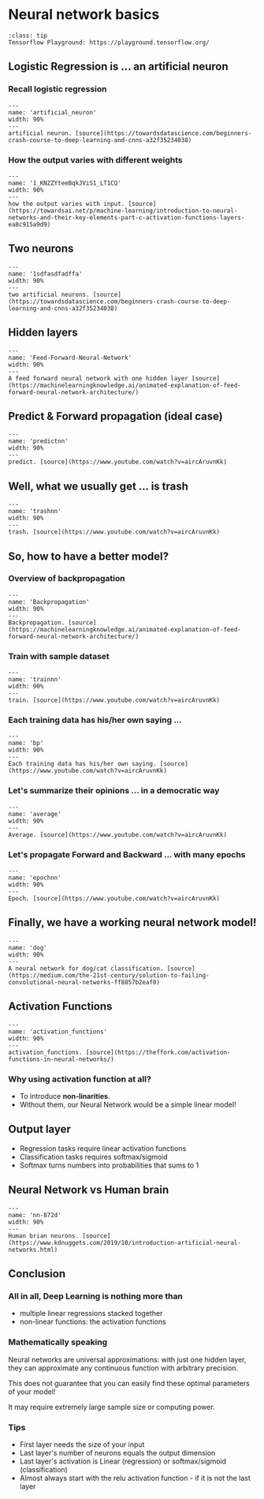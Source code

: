 # Neural network basics

```{admonition} Tip
:class: tip
Tensorflow Playground: https://playground.tensorflow.org/
```

## Logistic Regression is ... an artificial neuron

### Recall logistic regression

```{figure} ../../../images/nn/artificial_neuron.png
---
name: 'artificial_neuron'
width: 90%
---
artificial neuron. [source](https://towardsdatascience.com/beginners-crash-course-to-deep-learning-and-cnns-a32f35234038)
```

### How the output varies with different weights

```{figure} ../../../images/nn/1_KNZZYteeBqkJViS1_LT1CQ.gif
---
name: '1_KNZZYteeBqkJViS1_LT1CQ'
width: 90%
---
how the output varies with input. [source](https://towardsai.net/p/machine-learning/introduction-to-neural-networks-and-their-key-elements-part-c-activation-functions-layers-ea8c915a9d9)
```

## Two neurons

```{figure} ../../../images/nn/1sdfasdfadffa.gif
---
name: '1sdfasdfadffa'
width: 90%
---
two artificial neurons. [source](https://towardsdatascience.com/beginners-crash-course-to-deep-learning-and-cnns-a32f35234038)
```

## Hidden layers


```{figure} ../../../images/nn/Feed-Forward-Neural-Network.gif
---
name: 'Feed-Forward-Neural-Network'
width: 90%
---
A feed forward neural network with one hidden layer [source](https://machinelearningknowledge.ai/animated-explanation-of-feed-forward-neural-network-architecture/)
```

## Predict & Forward propagation (ideal case)

```{figure} ../../../images/nn/predict.gif
---
name: 'predictnn'
width: 90%
---
predict. [source](https://www.youtube.com/watch?v=aircAruvnKk)
```

## Well, what we usually get ... is trash

```{figure} ../../../images/nn/trash.gif
---
name: 'trashnn'
width: 90%
---
trash. [source](https://www.youtube.com/watch?v=aircAruvnKk)
```

## So, how to have a better model?


### Overview of backpropagation

```{figure} ../../../images/nn/Backpropagation.gif
---
name: 'Backpropagation'
width: 90%
---
Backpropagation. [source](https://machinelearningknowledge.ai/animated-explanation-of-feed-forward-neural-network-architecture/)
```


### Train with sample dataset

```{figure} ../../../images/nn/train.gif
---
name: 'trainnn'
width: 90%
---
train. [source](https://www.youtube.com/watch?v=aircAruvnKk)
```


### Each training data has his/her own saying ...


```{figure} ../../../images/nn/bp.gif
---
name: 'bp'
width: 90%
---
Each training data has his/her own saying. [source](https://www.youtube.com/watch?v=aircAruvnKk)
```

### Let's summarize their opinions ... in a democratic way 

```{figure} ../../../images/nn/average.gif
---
name: 'average'
width: 90%
---
Average. [source](https://www.youtube.com/watch?v=aircAruvnKk)
```

### Let's propagate Forward and Backward ... with many epochs


```{figure} ../../../images/nn/epoch.gif
---
name: 'epochnn'
width: 90%
---
Epoch. [source](https://www.youtube.com/watch?v=aircAruvnKk)
```


## Finally, we have a working neural network model!

```{figure} ../../../images/nn/dog.gif
---
name: 'dog'
width: 90%
---
A neural network for dog/cat classification. [source](https://medium.com/the-21st-century/solution-to-failing-convolutional-neural-networks-ff8857b2eaf0)
```

## Activation Functions 

```{figure} ../../../images/nn/activation_functions.gif
---
name: 'activation_functions'
width: 90%
---
activation_functions. [source](https://theffork.com/activation-functions-in-neural-networks/)
```

### Why using activation function at all?
- To introduce **non-linarities**.
- Without them, our Neural Network would be a simple linear model!

## Output layer

- Regression tasks require linear activation functions
- Classification tasks requires softmax/sigmoid
- Softmax turns numbers into probabilities that sums to 1



## Neural Network vs Human brain

```{figure} ../../../images/nn/nn-872d.gif
---
name: 'nn-872d'
width: 90%
---
Human brian neurons. [source](https://www.kdnuggets.com/2019/10/introduction-artificial-neural-networks.html)
```


## Conclusion

### All in all, Deep Learning is nothing more than
- multiple linear regressions stacked together
- non-linear functions: the activation functions

### Mathematically speaking

Neural networks are universal approximations: with just one hidden layer, they can approximate any continuous function with arbitrary precision.

This does not guarantee that you can easily find these optimal parameters of your model!

It may require extremely large sample size or computing power.


### Tips
- First layer needs the size of your input
- Last layer's number of neurons equals the output dimension
- Last layer's activation is Linear (regression) or softmax/sigmoid (classification)
- Almost always start with the relu activation function - if it is not the last layer


